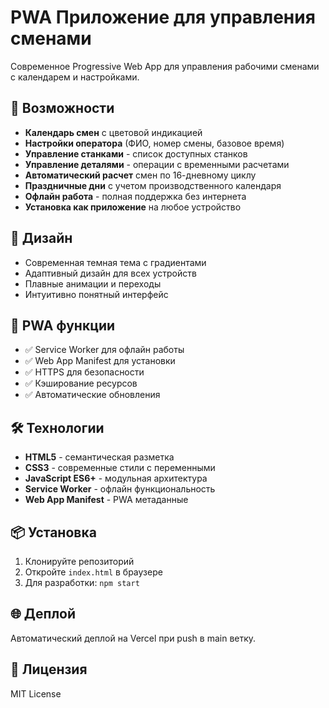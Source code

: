# PWA Приложение для управления сменами

Современное Progressive Web App для управления рабочими сменами с календарем и настройками.

## 🚀 Возможности

- **Календарь смен** с цветовой индикацией
- **Настройки оператора** (ФИО, номер смены, базовое время)
- **Управление станками** - список доступных станков
- **Управление деталями** - операции с временными расчетами
- **Автоматический расчет** смен по 16-дневному циклу
- **Праздничные дни** с учетом производственного календаря
- **Офлайн работа** - полная поддержка без интернета
- **Установка как приложение** на любое устройство

## 🎨 Дизайн

- Современная темная тема с градиентами
- Адаптивный дизайн для всех устройств
- Плавные анимации и переходы
- Интуитивно понятный интерфейс

## 📱 PWA функции

- ✅ Service Worker для офлайн работы
- ✅ Web App Manifest для установки
- ✅ HTTPS для безопасности
- ✅ Кэширование ресурсов
- ✅ Автоматические обновления

## 🛠 Технологии

- **HTML5** - семантическая разметка
- **CSS3** - современные стили с переменными
- **JavaScript ES6+** - модульная архитектура
- **Service Worker** - офлайн функциональность
- **Web App Manifest** - PWA метаданные

## 📦 Установка

1. Клонируйте репозиторий
2. Откройте `index.html` в браузере
3. Для разработки: `npm start`

## 🌐 Деплой

Автоматический деплой на Vercel при push в main ветку.

## 📄 Лицензия

MIT License
